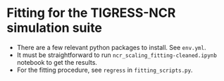 # Fitting for the TIGRESS-NCR simulation suite

* There are a few relevant python packages to install. See `env.yml`.
* It must be straightforward to run `ncr_scaling_fitting-cleaned.ipynb` notebook to get the results.
* For the fitting procedure, see `regress` in `fitting_scripts.py`.